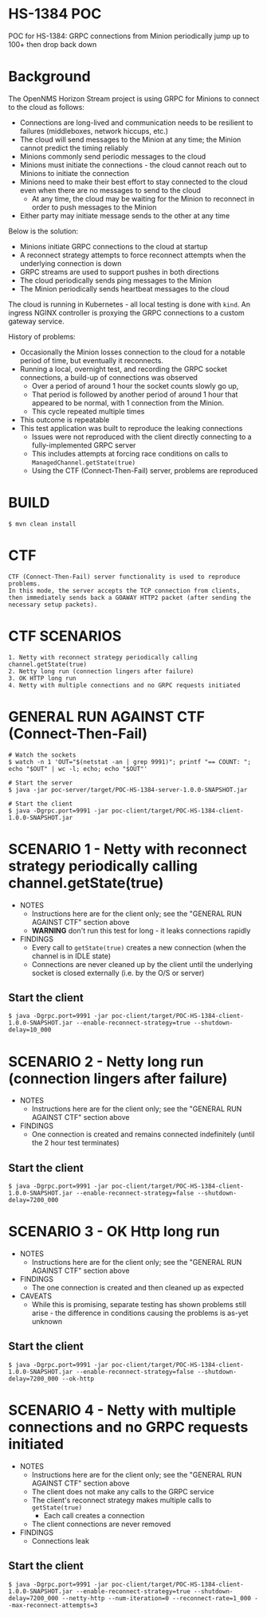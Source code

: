 # HS-1384 POC

POC for HS-1384: GRPC connections from Minion periodically jump up to 100+ then drop back down


# Background

The OpenNMS Horizon Stream project is using GRPC for Minions to connect to the cloud as follows:

* Connections are long-lived and communication needs to be resilient to failures (middleboxes, network hiccups, etc.)
* The cloud will send messages to the Minion at any time; the Minion cannot predict the timing reliably
* Minions commonly send periodic messages to the cloud
* Minions must initiate the connections - the cloud cannot reach out to Minions to initiate the connection
* Minions need to make their best effort to stay connected to the cloud even when there are no messages to send to the cloud
  * At any time, the cloud may be waiting for the Minion to reconnect in order to push messages to the Minion
* Either party may initiate message sends to the other at any time

Below is the solution:

* Minions initiate GRPC connections to the cloud at startup
* A reconnect strategy attempts to force reconnect attempts when the underlying connection is down
* GRPC streams are used to support pushes in both directions
* The cloud periodically sends ping messages to the Minion
* The Minion periodically sends heartbeat messages to the cloud

The cloud is running in Kubernetes - all local testing is done with `kind`.
An ingress NGINX controller is proxying the GRPC connections to a custom gateway service.


History of problems:
* Occasionally the Minion losses connection to the cloud for a notable period of time, but eventually it reconnects.
* Running a local, overnight test, and recording the GRPC socket connections, a build-up of connections was observed
  * Over a period of around 1 hour the socket counts slowly go up,
  * That period is followed by another period of around 1 hour that appeared to be normal, with 1 connection from the Minion.
  * This cycle repeated multiple times
* This outcome is repeatable
* This test application was built to reproduce the leaking connections
  * Issues were not reproduced with the client directly connecting to a fully-implemented GRPC server
  * This includes attempts at forcing race conditions on calls to `ManagedChannel.getState(true)`
  * Using the CTF (Connect-Then-Fail) server, problems are reproduced


# BUILD

	$ mvn clean install


# CTF

	CTF (Connect-Then-Fail) server functionality is used to reproduce problems.
	In this mode, the server accepts the TCP connection from clients,
	then immediately sends back a GOAWAY HTTP2 packet (after sending the necessary setup packets).


# CTF SCENARIOS

	1. Netty with reconnect strategy periodically calling channel.getState(true)
	2. Netty long run (connection lingers after failure)
	3. OK HTTP long run
    4. Netty with multiple connections and no GRPC requests initiated


# GENERAL RUN AGAINST CTF (Connect-Then-Fail)

	# Watch the sockets
	$ watch -n 1 'OUT="$(netstat -an | grep 9991)"; printf "== COUNT: "; echo "$OUT" | wc -l; echo; echo "$OUT"'

	# Start the server
	$ java -jar poc-server/target/POC-HS-1384-server-1.0.0-SNAPSHOT.jar

	# Start the client
	$ java -Dgrpc.port=9991 -jar poc-client/target/POC-HS-1384-client-1.0.0-SNAPSHOT.jar 


# SCENARIO 1 - Netty with reconnect strategy periodically calling channel.getState(true)

* NOTES
  * Instructions here are for the client only; see the "GENERAL RUN AGAINST CTF" section above
  * **WARNING** don't run this test for long - it leaks connections rapidly
* FINDINGS
  * Every call to `getState(true)` creates a new connection (when the channel is in IDLE state)
  * Connections are never cleaned up by the client until the underlying socket is closed externally (i.e. by the O/S or server)
	
## Start the client
	$ java -Dgrpc.port=9991 -jar poc-client/target/POC-HS-1384-client-1.0.0-SNAPSHOT.jar --enable-reconnect-strategy=true --shutdown-delay=10_000


# SCENARIO 2 - Netty long run (connection lingers after failure)

* NOTES
  * Instructions here are for the client only; see the "GENERAL RUN AGAINST CTF" section above
* FINDINGS
  * One connection is created and remains connected indefinitely (until the 2 hour test terminates)

## Start the client
	$ java -Dgrpc.port=9991 -jar poc-client/target/POC-HS-1384-client-1.0.0-SNAPSHOT.jar --enable-reconnect-strategy=false --shutdown-delay=7200_000


# SCENARIO 3 - OK Http long run

* NOTES
  * Instructions here are for the client only; see the "GENERAL RUN AGAINST CTF" section above
* FINDINGS
  * The one connection is created and then cleaned up as expected
* CAVEATS
  * While this is promising, separate testing has shown problems still arise - the difference in conditions causing the problems is as-yet unknown
  
## Start the client
	$ java -Dgrpc.port=9991 -jar poc-client/target/POC-HS-1384-client-1.0.0-SNAPSHOT.jar --enable-reconnect-strategy=false --shutdown-delay=7200_000 --ok-http


# SCENARIO 4 - Netty with multiple connections and no GRPC requests initiated

* NOTES
  * Instructions here are for the client only; see the "GENERAL RUN AGAINST CTF" section above
  * The client does not make any calls to the GRPC service
  * The client's reconnect strategy makes multiple calls to `getState(true)`
    * Each call creates a connection
  * The client connections are never removed
* FINDINGS
  * Connections leak

## Start the client
	$ java -Dgrpc.port=9991 -jar poc-client/target/POC-HS-1384-client-1.0.0-SNAPSHOT.jar --enable-reconnect-strategy=true --shutdown-delay=7200_000 --netty-http --num-iteration=0 --reconnect-rate=1_000 --max-reconnect-attempts=3 
